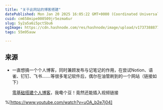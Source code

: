 ```yaml
---
title: "关于此网站的博客搭建"
datePublished: Mon Jan 20 2025 16:05:22 GMT+0000 (Coordinated Universal Time)
cuid: cm658mipe000509jr5ezma6ur
slug: 5y2a5a6i5pct5bu6
ogImage: https://cdn.hashnode.com/res/hashnode/image/upload/v1737388877283/67f3d99c-a846-448c-a848-61147ac2c631.webp
tags: 55m95auw

---
```


## 来源

* 一直想搞一个个人博客，同时兼顾发布与记笔记的作用，在尝试Notion、语雀、钉钉、飞书…….等很多笔记软件后，偶尔在油管刷到的一个网站（链接如下）
    
    [零基础搭建个人博客](https://www.youtube.com/watch?v=KaQ_ZeX_Nxs)，我嘞个豆！竟然还能插入视频链接
    

%[https://www.youtube.com/watch?v=uOA_b2e7j04]